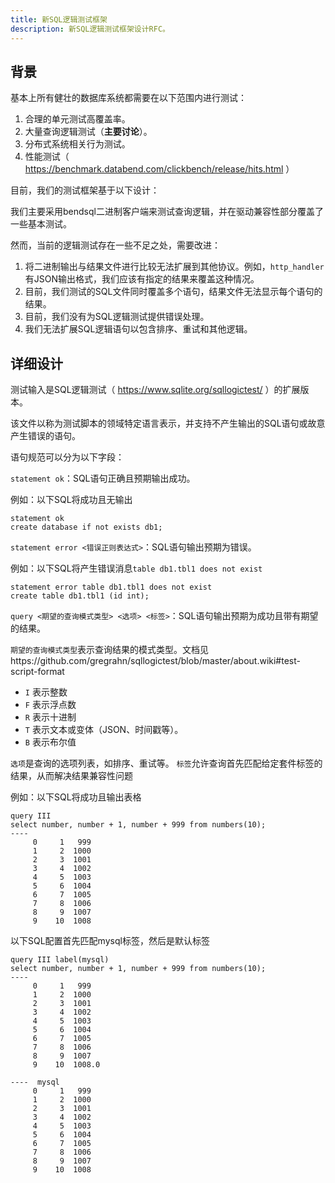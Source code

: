 ```yaml
---
title: 新SQL逻辑测试框架
description: 新SQL逻辑测试框架设计RFC。
---
```


## 背景

基本上所有健壮的数据库系统都需要在以下范围内进行测试：

1. 合理的单元测试高覆盖率。
2. 大量查询逻辑测试（**主要讨论**）。
3. 分布式系统相关行为测试。
4. 性能测试（ https://benchmark.databend.com/clickbench/release/hits.html ）

目前，我们的测试框架基于以下设计：

我们主要采用bendsql二进制客户端来测试查询逻辑，并在驱动兼容性部分覆盖了一些基本测试。

然而，当前的逻辑测试存在一些不足之处，需要改进：

1. 将二进制输出与结果文件进行比较无法扩展到其他协议。例如，`http_handler`有JSON输出格式，我们应该有指定的结果来覆盖这种情况。
2. 目前，我们测试的SQL文件同时覆盖多个语句，结果文件无法显示每个语句的结果。
3. 目前，我们没有为SQL逻辑测试提供错误处理。
4. 我们无法扩展SQL逻辑语句以包含排序、重试和其他逻辑。

## 详细设计

测试输入是SQL逻辑测试（ https://www.sqlite.org/sqllogictest/ ）的扩展版本。

该文件以称为测试脚本的领域特定语言表示，并支持不产生输出的SQL语句或故意产生错误的语句。

语句规范可以分为以下字段：

`statement ok`：SQL语句正确且预期输出成功。

例如：以下SQL将成功且无输出

```text
statement ok
create database if not exists db1;
```

`statement error <错误正则表达式>`：SQL语句输出预期为错误。

例如：以下SQL将产生错误消息`table db1.tbl1 does not exist`

```text
statement error table db1.tbl1 does not exist
create table db1.tbl1 (id int);
```

`query <期望的查询模式类型> <选项> <标签>`：SQL语句输出预期为成功且带有期望的结果。

`期望的查询模式类型`表示查询结果的模式类型。文档见https://github.com/gregrahn/sqllogictest/blob/master/about.wiki#test-script-format

- `I` 表示整数
- `F` 表示浮点数
- `R` 表示十进制
- `T` 表示文本或变体（JSON、时间戳等）。
- `B` 表示布尔值

`选项`是查询的选项列表，如排序、重试等。
`标签`允许查询首先匹配给定套件标签的结果，从而解决结果兼容性问题

例如：以下SQL将成功且输出表格

```text
query III
select number, number + 1, number + 999 from numbers(10);
----
     0     1   999
     1     2  1000
     2     3  1001
     3     4  1002
     4     5  1003
     5     6  1004
     6     7  1005
     7     8  1006
     8     9  1007
     9    10  1008
```

以下SQL配置首先匹配mysql标签，然后是默认标签

```text
query III label(mysql)
select number, number + 1, number + 999 from numbers(10);
----
     0     1   999
     1     2  1000
     2     3  1001
     3     4  1002
     4     5  1003
     5     6  1004
     6     7  1005
     7     8  1006
     8     9  1007
     9    10  1008.0

----  mysql
     0     1   999
     1     2  1000
     2     3  1001
     3     4  1002
     4     5  1003
     5     6  1004
     6     7  1005
     7     8  1006
     8     9  1007
     9    10  1008
```
